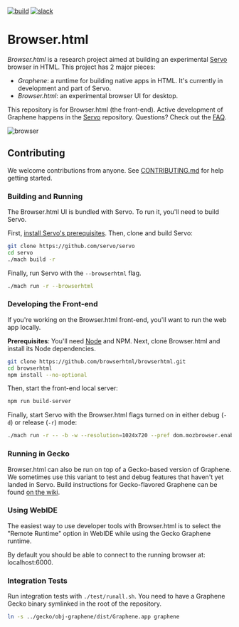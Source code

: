 [![build](https://travis-ci.org/browserhtml/browserhtml.svg?branch=master)](https://travis-ci.org/browserhtml/browserhtml) [![slack](https://browserhtml-slackin.herokuapp.com/badge.svg)](https://browserhtml-slackin.herokuapp.com/)

# Browser.html

*Browser.html* is a research project aimed at building an experimental [Servo](https://github.com/servo/servo) browser in HTML. This project has 2 major pieces:

- _Graphene_: a runtime for building native apps in HTML. It's currently in development and part of Servo.
- _Browser.html_: an experimental browser UI for desktop.

This repository is for Browser.html (the front-end). Active development of Graphene happens in the [Servo](https://github.com/servo/servo) repository. Questions? Check out the [FAQ](https://github.com/browserhtml/browserhtml/wiki/FAQ).

![browser](./browser.gif)

## Contributing

We welcome contributions from anyone. See [CONTRIBUTING.md](https://github.com/browserhtml/browserhtml/blob/master/CONTRIBUTING.md) for help getting started.


### Building and Running

The Browser.html UI is bundled with Servo. To run it, you'll need to build Servo.

First, [install Servo's prerequisites](https://github.com/servo/servo#prerequisites). Then, clone and build Servo:

``` sh
git clone https://github.com/servo/servo
cd servo
./mach build -r
```

Finally, run Servo with the `--browserhtml` flag.

``` sh
./mach run -r --browserhtml
```


### Developing the Front-end

If you're working on the Browser.html front-end, you'll want to run the web app locally.

**Prerequisites**: You'll need [Node](https://nodejs.org/) and NPM. Next, clone Browser.html and install its Node dependencies.

``` sh
git clone https://github.com/browserhtml/browserhtml.git
cd browserhtml
npm install --no-optional
```

Then, start the front-end local server:

``` sh
npm run build-server
```

Finally, start Servo with the Browser.html flags turned on in either debug (`-d`) or release (`-r`) mode:

``` sh
./mach run -r -- -b -w --resolution=1024x720 --pref dom.mozbrowser.enabled --pref dom.forcetouch.enabled --pref dom.quit-on-escape.enabled=false http://localhost:6060
```

### Running in Gecko

Browser.html can also be run on top of a Gecko-based version of Graphene. We sometimes use this variant to test and debug features that haven't yet landed in Servo. Build instructions for Gecko-flavored Graphene can be found [on the wiki](https://github.com/browserhtml/browserhtml/wiki/Building-Graphene-%28Gecko-flavor%29).


### Using WebIDE

The easiest way to use developer tools with Browser.html is to select the "Remote Runtime" option in WebIDE while using the Gecko Graphene runtime.

By default you should be able to connect to the running browser at: localhost:6000.


### Integration Tests

Run integration tests with `./test/runall.sh`. You need to have a Graphene Gecko binary symlinked in the root of the repository.

``` sh
ln -s ../gecko/obj-graphene/dist/Graphene.app graphene
```
